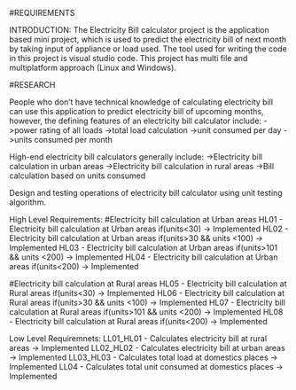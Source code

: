 #REQUIREMENTS

INTRODUCTION: The Electricity Bill calculator project is the application based mini project, which is used to predict the electricity bill of next month by taking input of appliance or load used. The tool used for writing the code in this project is visual studio code. This project has multi file and multiplatform approach (Linux and Windows).

#RESEARCH

People who don’t have technical knowledge of calculating electricity bill can use this application to predict electricity bill of upcoming months, however, the defining features of an electricity bill calculator include:
    ->power rating of all loads
    ->total load calculation
    ->unit consumed per day
    ->units consumed per month

High-end electricity bill calculators generally include:
    ->Electricity bill calculation in urban areas
    ->Electricity bill calculation in rural areas
    ->Bill calculation based on units consumed

Design and testing operations of electricity bill calculator using unit testing algorithm.

High Level Requirements:
#Electricity bill calculation at Urban areas
HL01 - Electricity bill calculation at Urban areas if(units<30) -> Implemented
HL02 - Electricity bill calculation at Urban areas if(units>30 && units <100) -> Implemented
HL03 - Electricity bill calculation at Urban areas if(units>101 && units <200) -> Implemented
HL04 - Electricity bill calculation at Urban areas if(units<200) -> Implemented

#Electricity bill calculation at Rural areas
HL05 - Electricity bill calculation at Rural areas if(units<30) -> Implemented
HL06 - Electricity bill calculation at Rural areas if(units>30 && units <100) -> Implemented
HL07 - Electricity bill calculation at Rural areas if(units>101 && units <200) -> Implemented
HL08 - Electricity bill calculation at Rural areas if(units<200) -> Implemented

Low Level Requiremnets:
LL01_HL01 - Calculates electricity bill at rural areas -> Implemented
LL02_HL02 - Calculates electricity bill at urban areas -> Implemented
LL03_HL03 - Calculates total load at domestics places -> Implemented
LL04      - Calculates total unit consumed at domestics places -> Implemented